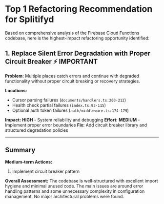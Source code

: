 # Top 1 Refactoring Recommendation for Splitifyd

Based on comprehensive analysis of the Firebase Cloud Functions codebase, here is the highest-impact refactoring opportunity identified:

## 1. **Replace Silent Error Degradation with Proper Circuit Breaker** ⚡ **IMPORTANT**

**Problem:** Multiple places catch errors and continue with degraded functionality without proper circuit breaking or recovery strategies.

**Locations:**
- Cursor parsing failures (`documents/handlers.ts:203-212`)
- Health check partial failures (`index.ts:93-115`) 
- Optional auth token failures (`auth/middleware.ts:174-179`)

**Impact:** **HIGH** - System reliability and debugging
**Effort:** **MEDIUM** - Implement proper error boundaries
**Fix:** Add circuit breaker library and structured degradation policies

---

## Summary

**Medium-term Actions:**
1. Implement circuit breaker pattern

**Overall Assessment:** The codebase is well-structured with excellent import hygiene and minimal unused code. The main issues are around error handling patterns and some unnecessary complexity in configuration management. No major architectural problems were found.